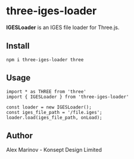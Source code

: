 # three-iges-loader

**IGESLoader** is an IGES file loader for Three.js.

## Install

`npm i three-iges-loader three`

## Usage

```
import * as THREE from 'three'
import { IGESLoader } from 'three-iges-loader'

const loader = new IGESLoader();
const iges_file_path = '/file.iges';
loader.load(iges_file_path, onLoad);
```

## Author

Alex Marinov - Konsept Design Limited
